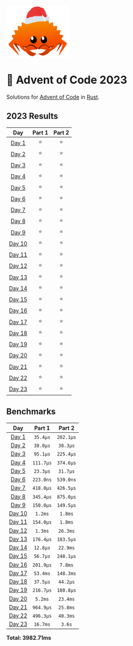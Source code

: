 <img src="./.assets/christmas_ferris.png" width="164">

# 🎄 Advent of Code 2023

Solutions for [Advent of Code](https://adventofcode.com/) in [Rust](https://www.rust-lang.org/).

<!--- advent_readme_stars table --->
## 2023 Results

| Day | Part 1 | Part 2 |
| :---: | :---: | :---: |
| [Day 1](https://adventofcode.com/2023/day/1) | ⭐ | ⭐ |
| [Day 2](https://adventofcode.com/2023/day/2) | ⭐ | ⭐ |
| [Day 3](https://adventofcode.com/2023/day/3) | ⭐ | ⭐ |
| [Day 4](https://adventofcode.com/2023/day/4) | ⭐ | ⭐ |
| [Day 5](https://adventofcode.com/2023/day/5) | ⭐ | ⭐ |
| [Day 6](https://adventofcode.com/2023/day/6) | ⭐ | ⭐ |
| [Day 7](https://adventofcode.com/2023/day/7) | ⭐ | ⭐ |
| [Day 8](https://adventofcode.com/2023/day/8) | ⭐ | ⭐ |
| [Day 9](https://adventofcode.com/2023/day/9) | ⭐ | ⭐ |
| [Day 10](https://adventofcode.com/2023/day/10) | ⭐ | ⭐ |
| [Day 11](https://adventofcode.com/2023/day/11) | ⭐ | ⭐ |
| [Day 12](https://adventofcode.com/2023/day/12) | ⭐ | ⭐ |
| [Day 13](https://adventofcode.com/2023/day/13) | ⭐ | ⭐ |
| [Day 14](https://adventofcode.com/2023/day/14) | ⭐ | ⭐ |
| [Day 15](https://adventofcode.com/2023/day/15) | ⭐ | ⭐ |
| [Day 16](https://adventofcode.com/2023/day/16) | ⭐ | ⭐ |
| [Day 17](https://adventofcode.com/2023/day/17) | ⭐ | ⭐ |
| [Day 18](https://adventofcode.com/2023/day/18) | ⭐ | ⭐ |
| [Day 19](https://adventofcode.com/2023/day/19) | ⭐ | ⭐ |
| [Day 20](https://adventofcode.com/2023/day/20) | ⭐ | ⭐ |
| [Day 21](https://adventofcode.com/2023/day/21) | ⭐ | ⭐ |
| [Day 22](https://adventofcode.com/2023/day/22) | ⭐ | ⭐ |
| [Day 23](https://adventofcode.com/2023/day/23) | ⭐ | ⭐ |
<!--- advent_readme_stars table --->

<!--- benchmarking table --->
## Benchmarks

| Day | Part 1 | Part 2 |
| :---: | :---: | :---:  |
| [Day 1](./src/bin/01.rs) | `35.4µs` | `202.1µs` |
| [Day 2](./src/bin/02.rs) | `38.0µs` | `38.3µs` |
| [Day 3](./src/bin/03.rs) | `95.1µs` | `225.4µs` |
| [Day 4](./src/bin/04.rs) | `111.7µs` | `374.6µs` |
| [Day 5](./src/bin/05.rs) | `23.3µs` | `31.7µs` |
| [Day 6](./src/bin/06.rs) | `223.0ns` | `539.0ns` |
| [Day 7](./src/bin/07.rs) | `418.0µs` | `426.5µs` |
| [Day 8](./src/bin/08.rs) | `345.4µs` | `875.0µs` |
| [Day 9](./src/bin/09.rs) | `150.0µs` | `149.5µs` |
| [Day 10](./src/bin/10.rs) | `1.2ms` | `1.8ms` |
| [Day 11](./src/bin/11.rs) | `154.0µs` | `1.8ms` |
| [Day 12](./src/bin/12.rs) | `1.3ms` | `26.3ms` |
| [Day 13](./src/bin/13.rs) | `176.4µs` | `183.5µs` |
| [Day 14](./src/bin/14.rs) | `12.8µs` | `22.9ms` |
| [Day 15](./src/bin/15.rs) | `56.7µs` | `248.1µs` |
| [Day 16](./src/bin/16.rs) | `201.9µs` | `7.8ms` |
| [Day 17](./src/bin/17.rs) | `53.4ms` | `148.3ms` |
| [Day 18](./src/bin/18.rs) | `37.5µs` | `44.2µs` |
| [Day 19](./src/bin/19.rs) | `216.7µs` | `180.8µs` |
| [Day 20](./src/bin/20.rs) | `5.2ms` | `23.4ms` |
| [Day 21](./src/bin/21.rs) | `964.9µs` | `25.8ms` |
| [Day 22](./src/bin/22.rs) | `496.3µs` | `40.3ms` |
| [Day 23](./src/bin/23.rs) | `16.7ms` | `3.6s` |

**Total: 3982.71ms**
<!--- benchmarking table --->
